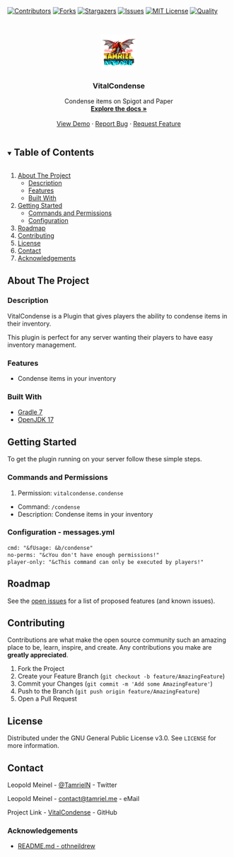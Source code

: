 <!-- PROJECT SHIELDS -->
[![Contributors][contributors-shield]][contributors-url]
[![Forks][forks-shield]][forks-url]
[![Stargazers][stars-shield]][stars-url]
[![Issues][issues-shield]][issues-url]
[![MIT License][license-shield]][license-url]
[![Quality][quality-shield]][quality-url]

<!-- PROJECT LOGO -->
<!--suppress ALL -->
<br />
<p align="center">
  <a href="https://github.com/LeoMeinel/VitalCondense">
    <img src="images/logo.png" alt="Logo" width="80" height="80">
  </a>

<h3 align="center">VitalCondense</h3>

  <p align="center">
    Condense items on Spigot and Paper
    <br />
    <a href="https://github.com/LeoMeinel/VitalCondense"><strong>Explore the docs »</strong></a>
    <br />
    <br />
    <a href="https://github.com/LeoMeinel/VitalCondense">View Demo</a>
    ·
    <a href="https://github.com/LeoMeinel/VitalCondense/issues">Report Bug</a>
    ·
    <a href="https://github.com/LeoMeinel/VitalCondense/issues">Request Feature</a>
  </p>

<!-- TABLE OF CONTENTS -->
<details open="open">
  <summary><h2 style="display: inline-block">Table of Contents</h2></summary>
  <ol>
    <li>
      <a href="#about-the-project">About The Project</a>
      <ul>
        <li><a href="#description">Description</a></li>
        <li><a href="#features">Features</a></li>
        <li><a href="#built-with">Built With</a></li>
      </ul>
    </li>
    <li>
      <a href="#getting-started">Getting Started</a>
      <ul>
        <li><a href="#commands-and-permissions">Commands and Permissions</a></li>
        <li><a href="#configuration - messages.yml">Configuration</a></li>
      </ul>
    </li>
    <li><a href="#roadmap">Roadmap</a></li>
    <li><a href="#contributing">Contributing</a></li>
    <li><a href="#license">License</a></li>
    <li><a href="#contact">Contact</a></li>
    <li><a href="#acknowledgements">Acknowledgements</a></li>
  </ol>
</details>

<!-- ABOUT THE PROJECT -->

## About The Project

### Description

VitalCondense is a Plugin that gives players the ability to condense items in their inventory.

This plugin is perfect for any server wanting their players to have easy inventory management.

### Features

* Condense items in your inventory

### Built With

* [Gradle 7](https://docs.gradle.org/7.4/release-notes.html)
* [OpenJDK 17](https://openjdk.java.net/projects/jdk/17/)

<!-- GETTING STARTED -->

## Getting Started

To get the plugin running on your server follow these simple steps.

### Commands and Permissions

1. Permission: `vitalcondense.condense`

* Command: `/condense`
* Description: Condense items in your inventory

### Configuration - messages.yml

```
cmd: "&fUsage: &b/condense"
no-perms: "&cYou don't have enough permissions!"
player-only: "&cThis command can only be executed by players!"
```

<!-- ROADMAP -->

## Roadmap

See the [open issues](https://github.com/LeoMeinel/VitalCondense/issues) for a list of proposed features (and known
issues).

<!-- CONTRIBUTING -->

## Contributing

Contributions are what make the open source community such an amazing place to be, learn, inspire, and create. Any
contributions you make are **greatly appreciated**.

1. Fork the Project
2. Create your Feature Branch (`git checkout -b feature/AmazingFeature`)
3. Commit your Changes (`git commit -m 'Add some AmazingFeature'`)
4. Push to the Branch (`git push origin feature/AmazingFeature`)
5. Open a Pull Request

<!-- LICENSE -->

## License

Distributed under the GNU General Public License v3.0. See `LICENSE` for more information.

<!-- CONTACT -->

## Contact

Leopold Meinel - [@TamrielN](https://twitter.com/TamrielN) - Twitter

Leopold Meinel - [contact@tamriel.me](mailto:contact@tamriel.me) - eMail

Project Link - [VitalCondense](https://github.com/LeoMeinel/VitalCondense) - GitHub

<!-- ACKNOWLEDGEMENTS -->

### Acknowledgements

* [README.md - othneildrew](https://github.com/othneildrew/Best-README-Template)

<!-- MARKDOWN LINKS & IMAGES -->

[contributors-shield]: https://img.shields.io/github/contributors-anon/LeoMeinel/VitalCondense?style=for-the-badge

[contributors-url]: https://github.com/LeoMeinel/VitalCondense/graphs/contributors

[forks-shield]: https://img.shields.io/github/forks/LeoMeinel/VitalCondense?label=Forks&style=for-the-badge

[forks-url]: https://github.com/LeoMeinel/VitalCondense/network/members

[stars-shield]: https://img.shields.io/github/stars/LeoMeinel/VitalCondense?style=for-the-badge

[stars-url]: https://github.com/LeoMeinel/VitalCondense/stargazers

[issues-shield]: https://img.shields.io/github/issues/LeoMeinel/VitalCondense?style=for-the-badge

[issues-url]: https://github.com/LeoMeinel/VitalCondense/issues

[license-shield]: https://img.shields.io/github/license/LeoMeinel/VitalCondense?style=for-the-badge

[license-url]: https://github.com/LeoMeinel/VitalCondense/blob/main/LICENSE

[quality-shield]: https://img.shields.io/codefactor/grade/github/LeoMeinel/VitalCondense?style=for-the-badge

[quality-url]: https://www.codefactor.io/repository/github/LeoMeinel/VitalCondense
